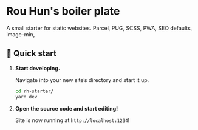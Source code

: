 #  Rou Hun's boiler plate

A small starter for static websites. Parcel, PUG, SCSS, PWA, SEO defaults, image-min, 

## 🚀 Quick start

1.  **Start developing.**

    Navigate into your new site’s directory and start it up.

    ```sh
    cd rh-starter/
    yarn dev
    ```

2.  **Open the source code and start editing!**

    Site is now running at `http://localhost:1234`!

    
